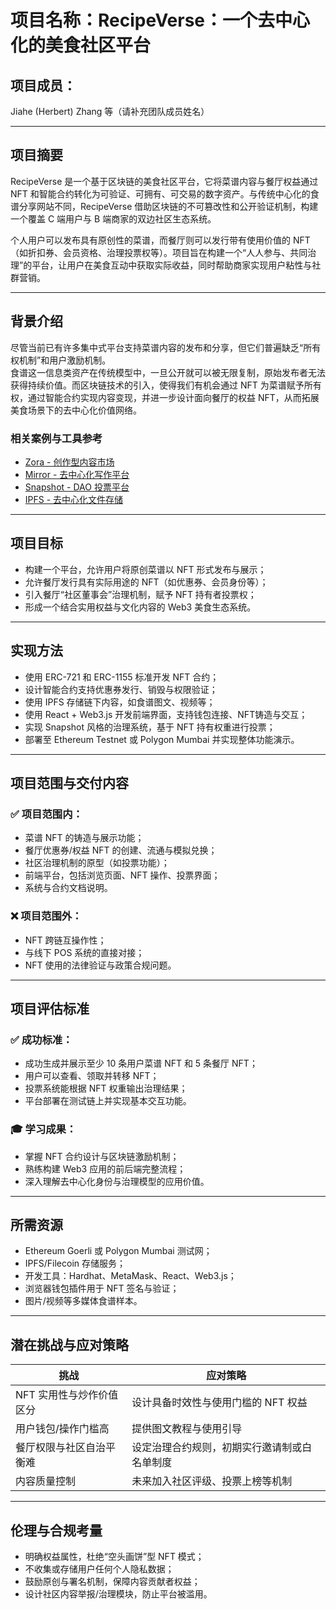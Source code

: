 # 项目名称：RecipeVerse：一个去中心化的美食社区平台

## 项目成员：
Jiahe (Herbert) Zhang 等（请补充团队成员姓名）

---

## 项目摘要

RecipeVerse 是一个基于区块链的美食社区平台，它将菜谱内容与餐厅权益通过 NFT 和智能合约转化为可验证、可拥有、可交易的数字资产。与传统中心化的食谱分享网站不同，RecipeVerse 借助区块链的不可篡改性和公开验证机制，构建一个覆盖 C 端用户与 B 端商家的双边社区生态系统。

个人用户可以发布具有原创性的菜谱，而餐厅则可以发行带有使用价值的 NFT（如折扣券、会员资格、治理投票权等）。项目旨在构建一个“人人参与、共同治理”的平台，让用户在美食互动中获取实际收益，同时帮助商家实现用户粘性与社群营销。

---

## 背景介绍

尽管当前已有许多集中式平台支持菜谱内容的发布和分享，但它们普遍缺乏“所有权机制”和用户激励机制。  
食谱这一信息类资产在传统模型中，一旦公开就可以被无限复制，原始发布者无法获得持续价值。而区块链技术的引入，使得我们有机会通过 NFT 为菜谱赋予所有权，通过智能合约实现内容变现，并进一步设计面向餐厅的权益 NFT，从而拓展美食场景下的去中心化价值网络。

### 相关案例与工具参考
- [Zora - 创作型内容市场](https://zora.co/)
- [Mirror - 去中心化写作平台](https://mirror.xyz/)
- [Snapshot - DAO 投票平台](https://snapshot.org/)
- [IPFS - 去中心化文件存储](https://docs.ipfs.tech/)

---

## 项目目标

- 构建一个平台，允许用户将原创菜谱以 NFT 形式发布与展示；
- 允许餐厅发行具有实际用途的 NFT（如优惠券、会员身份等）；
- 引入餐厅“社区董事会”治理机制，赋予 NFT 持有者投票权；
- 形成一个结合实用权益与文化内容的 Web3 美食生态系统。

---

## 实现方法

- 使用 ERC-721 和 ERC-1155 标准开发 NFT 合约；
- 设计智能合约支持优惠券发行、销毁与权限验证；
- 使用 IPFS 存储链下内容，如食谱图文、视频等；
- 使用 React + Web3.js 开发前端界面，支持钱包连接、NFT铸造与交互；
- 实现 Snapshot 风格的治理系统，基于 NFT 持有权重进行投票；
- 部署至 Ethereum Testnet 或 Polygon Mumbai 并实现整体功能演示。

---

## 项目范围与交付内容

### ✅ 项目范围内：

- 菜谱 NFT 的铸造与展示功能；
- 餐厅优惠券/权益 NFT 的创建、流通与模拟兑换；
- 社区治理机制的原型（如投票功能）；
- 前端平台，包括浏览页面、NFT 操作、投票界面；
- 系统与合约文档说明。

### ❌ 项目范围外：

- NFT 跨链互操作性；
- 与线下 POS 系统的直接对接；
- NFT 使用的法律验证与政策合规问题。

---

## 项目评估标准

### ✅ 成功标准：
- 成功生成并展示至少 10 条用户菜谱 NFT 和 5 条餐厅 NFT；
- 用户可以查看、领取并转移 NFT；
- 投票系统能根据 NFT 权重输出治理结果；
- 平台部署在测试链上并实现基本交互功能。

### 🎓 学习成果：
- 掌握 NFT 合约设计与区块链激励机制；
- 熟练构建 Web3 应用的前后端完整流程；
- 深入理解去中心化身份与治理模型的应用价值。

---

## 所需资源

- Ethereum Goerli 或 Polygon Mumbai 测试网；
- IPFS/Filecoin 存储服务；
- 开发工具：Hardhat、MetaMask、React、Web3.js；
- 浏览器钱包插件用于 NFT 签名与验证；
- 图片/视频等多媒体食谱样本。

---

## 潜在挑战与应对策略

| 挑战 | 应对策略 |
|------|----------|
| NFT 实用性与炒作价值区分 | 设计具备时效性与使用门槛的 NFT 权益 |
| 用户钱包/操作门槛高 | 提供图文教程与使用引导 |
| 餐厅权限与社区自治平衡难 | 设定治理合约规则，初期实行邀请制或白名单制度 |
| 内容质量控制 | 未来加入社区评级、投票上榜等机制 |

---

## 伦理与合规考量

- 明确权益属性，杜绝“空头画饼”型 NFT 模式；
- 不收集或存储用户任何个人隐私数据；
- 鼓励原创与署名机制，保障内容贡献者权益；
- 设计社区内容举报/治理模块，防止平台被滥用。


